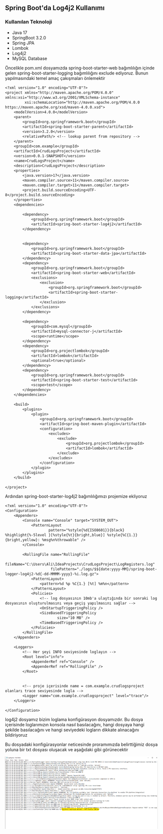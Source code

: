 <h2>Spring Boot'da Log4j2 Kullanımı</h2>

<h3> Kullanılan Teknoloji </h3>
<ul>
<li>Java 17 </li>
<li>SpringBoot 3.2.0 </li>
<li>Spring JPA </li>
<li>Lombok </li>
<li>Log4j2 </li>

<li> MySQL Database</li>
</ul>

<p>Öncelikle pom.xml dosyamızda spring-boot-starter-web bağımlılığın içinde gelen spring-boot-starter-logging bağımlılığını exclude ediyoruz. Bunun yapılmasındaki temel amaç çakışmaları önlemektir</p>

```
<?xml version="1.0" encoding="UTF-8"?>
<project xmlns="http://maven.apache.org/POM/4.0.0" xmlns:xsi="http://www.w3.org/2001/XMLSchema-instance"
         xsi:schemaLocation="http://maven.apache.org/POM/4.0.0 https://maven.apache.org/xsd/maven-4.0.0.xsd">
    <modelVersion>4.0.0</modelVersion>
    <parent>
        <groupId>org.springframework.boot</groupId>
        <artifactId>spring-boot-starter-parent</artifactId>
        <version>3.2.0</version>
        <relativePath/> <!-- lookup parent from repository -->
    </parent>
    <groupId>com.example</groupId>
    <artifactId>CrudLogsProject</artifactId>
    <version>0.0.1-SNAPSHOT</version>
    <name>CrudLogsProject</name>
    <description>CrudLogsProject</description>
    <properties>
        <java.version>17</java.version>
        <maven.compiler.source>11</maven.compiler.source>
        <maven.compiler.target>11</maven.compiler.target>
        <project.build.sourceEncoding>UTF-8</project.build.sourceEncoding>
    </properties>
    <dependencies>

        <dependency>
            <groupId>org.springframework.boot</groupId>
            <artifactId>spring-boot-starter-log4j2</artifactId>
        </dependency>


        <dependency>
            <groupId>org.springframework.boot</groupId>
            <artifactId>spring-boot-starter-data-jpa</artifactId>
        </dependency>
        <dependency>
            <groupId>org.springframework.boot</groupId>
            <artifactId>spring-boot-starter-web</artifactId>
            <exclusions>
                <exclusion>
                    <groupId>org.springframework.boot</groupId>
                    <artifactId>spring-boot-starter-logging</artifactId>
                </exclusion>
            </exclusions>
        </dependency>

        <dependency>
            <groupId>com.mysql</groupId>
            <artifactId>mysql-connector-j</artifactId>
            <scope>runtime</scope>
        </dependency>
        <dependency>
            <groupId>org.projectlombok</groupId>
            <artifactId>lombok</artifactId>
            <optional>true</optional>
        </dependency>
        <dependency>
            <groupId>org.springframework.boot</groupId>
            <artifactId>spring-boot-starter-test</artifactId>
            <scope>test</scope>
        </dependency>
    </dependencies>

    <build>
        <plugins>
            <plugin>
                <groupId>org.springframework.boot</groupId>
                <artifactId>spring-boot-maven-plugin</artifactId>
                <configuration>
                    <excludes>
                        <exclude>
                            <groupId>org.projectlombok</groupId>
                            <artifactId>lombok</artifactId>
                        </exclude>
                    </excludes>
                </configuration>
            </plugin>
        </plugins>
    </build>

</project>

```
Ardından spring-boot-starter-log4j2 bağımlılığımızı projemize ekliyoruz

```
<?xml version="1.0" encoding="UTF-8"?>
<Configuration>
    <Appenders>
        <Console name="Console" target="SYSTEM_OUT">
            <PatternLayout
                    pattern="%style{%d{ISO8601}}{black} %highlight{%-5level }[%style{%t}{bright,blue}] %style{%C{1.}}{bright,yellow}: %msg%n%throwable" />
        </Console>

        <RollingFile name="RollingFile"
                     fileName="C:\Users\Ali\IdeaProjects\CrudLogsProject\LogRegisters.log"
                     filePattern="./logs/$${date:yyyy-MM}/spring-boot-logger-log4j2-%d{-dd-MMMM-yyyy}-%i.log.gz">
            <PatternLayout>
                <pattern>%d %p %C{1.} [%t] %m%n</pattern>
            </PatternLayout>
            <Policies>
                <!-- log dosyasının 10mb'a ulaştığında bir sonraki log dosyasının oluşturulmasını veya geçiş yapılmasını sağlar -->
                <OnStartupTriggeringPolicy />
                <SizeBasedTriggeringPolicy
                        size="10 MB" />
                <TimeBasedTriggeringPolicy />
            </Policies>
        </RollingFile>
    </Appenders>

    <Loggers>
        <!-- Her şeyi INFO seviyesinde loglayın -->
        <Root level="info">
            <AppenderRef ref="Console" />
            <AppenderRef ref="RollingFile" />
        </Root>


        <!-- proje içerisinde name = com.example.crudlogsproject olanları trace seviyesinde logla -->
        <Logger name="com.example.crudlogsproject" level="trace"/>
    </Loggers>

</Configuration>

```

<p>log4j2 dosyamız bizim loglama konfigürasyon dosyamızdır. Bu dosya içerisinde loglarımızın konsola nasıl basılacağını, hangi dosyaya hangi şekilde basılacağını ve hangi seviyedeki logların dikkate alınacağını bildiriyoruz</p>
<p>Bu dosyadaki konfigürasyonlar neticesinde proramımızda  belirttiğimiz dosya yoluna bir txt dosyası oluşacak ve aşağıdaki gibi görünecektir</p>

![](logRegister.png)
